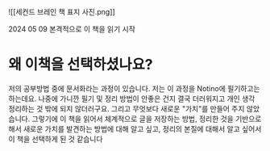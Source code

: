 ![[세컨드 브레인 책 표지 사진.png]]

2024 05 09 본격적으로 이 책을 읽기 시작

# 왜 이책을 선택하셨나요?
저의 공부방법 중에 문서화라는 과정이 있습니다. 저는 이 과정을 Notino에 필기하고는 하는데요. 나중에 가니깐 필기 및 정리 방법이 안좋은 건지 결국 더러워지고 개인 생각 정리하는 것 밖에 되지 않더러구요. 그리고 무엇보다 새로운 "가치"를 만들어 주지 않았습니다. 그렇기에 이 책을 읽어서 체계적으로 글을 저장하는 방법, 정리한 것을 기반으로 해서 새로운 가치를 발견하는 방법에 대해 알고 싶고, 정리의 본질에 대해서 알고 싶어서 이 책을 선택하게 된 것 같습니다